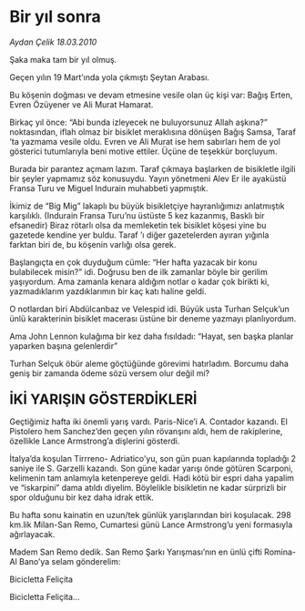 # Bir yıl sonra

*Aydan Çelik 18.03.2010*

<div class="yazi"><p>Şaka maka tam bir yıl olmuş.</p>
<p>Geçen yılın 19 Mart’ında yola çıkmıştı Şeytan Arabası.</p>
<p>Bu köşenin doğması ve devam etmesine vesile olan üç kişi var: Bağış Erten, Evren Özüyener ve Ali Murat Hamarat.</p>
<p>Birkaç yıl önce: “Abi bunda izleyecek ne buluyorsunuz Allah aşkına?” noktasından, iflah olmaz bir bisiklet meraklısına dönüşen Bağış Samsa, Taraf ’ta yazmama vesile oldu. Evren ve Ali Murat ise hem sabırları hem de yol gösterici tutumlarıyla beni motive ettiler. Üçüne de teşekkür borçluyum.</p>
<p>Burada bir parantez açmam lazım. Taraf çıkmaya başlarken de bisikletle ilgili bir şeyler yapmamız söz konusuydu. Yayın yönetmeni Alev Er ile ayaküstü Fransa Turu ve Miguel Indurain muhabbeti yapmıştık.</p>
<p>İkimiz de “Big Mig” lakaplı bu büyük bisikletçiye hayranlığımızı anlatmıştık karşılıklı. (Indurain Fransa Turu’nu üstüste 5 kez kazanmış, Basklı bir efsanedir) Biraz rötarlı olsa da memleketin tek bisiklet köşesi yine bu gazetede kendine yer buldu. Taraf ’ı diğer gazetelerden ayıran yığınla farktan biri de, bu köşenin varlığı olsa gerek.</p>
<p>Başlangıçta en çok duyduğum cümle: “Her hafta yazacak bir konu bulabilecek misin?” idi. Doğrusu ben de ilk zamanlar böyle bir gerilim yaşıyordum. Ama zamanla kenara aldığım notlar o kadar çok birikti ki, yazmadıklarım yazdıklarımın bir kaç katı haline geldi.</p>
<p>O notlardan biri Abdülcanbaz ve Velespid idi. Büyük usta Turhan Selçuk’un ünlü karakterinin bisiklet macerası üstüne bir deneme yazmayı planlıyordum.</p>
<p>Ama John Lennon kulağıma bir kez daha fısıldadı: “Hayat, sen başka planlar yaparken başına gelenlerdir”</p>
<p>Turhan Selçuk öbür aleme göçtüğünde görevimi hatırladım. Borcumu daha geniş bir zamanda ödeme sözü versem olur değil mi?</p>
<h3><font size="5">İKİ YARIŞIN GÖSTERDİKLERİ</font></h3>
<p>Geçtiğimiz hafta iki önemli yarış vardı. Paris-Nice’i A. Contador kazandı. El Pistolero hem Sanchez’den geçen yılın rövanşını aldı, hem de rakiplerine, özellikle Lance Armstrong’a dişlerini gösterdi.</p>
<p>İtalya’da koşulan Tirrreno- Adriatico’yu, son gün puan kapılarında topladığı 2 saniye ile S. Garzelli kazandı. Son güne kadar yarışı önde götüren Scarponi, kelimenin tam anlamıyla ketenpereye geldi. Hadi kötü bir espri daha yapalim ve “iskarpini” dama atıldı diyelim. Böylelikle bisikletin ne kadar sürprizli bir spor olduğunu bir kez daha idrak ettik.</p>
<p>Bu hafta sonu kainatin en uzun/tek günlük yarışlarından biri koşulacak. 298 km.lik Milan-San Remo, Cumartesi günü Lance Armstrong’u yeni formasıyla ağırlayacak.</p>
<p>Madem San Remo dedik. San Remo Şarkı Yarışması’nın en ünlü çifti Romina- Al Bano’ya selam gönderelim:</p>
<p>Bicicletta Feliçita</p>
<p>Bicicletta Feliçita...</p>
</div>
